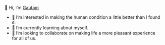 👋 Hi, I’m [Gautam](https://linkedin.com/in/gautampriya)

- 👀 I’m interested in making the human condition a little better than I found it.
- 🌱 I’m currently learning about myself.
- 💞️ I’m looking to collaborate on making life a more pleasant experience for all of us.
